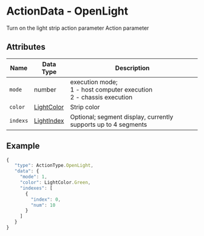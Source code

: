 # ActionData - OpenLight

Turn on the light strip action parameter Action parameter

## Attributes

| Name | Data Type | Description |
| -------- | --------------------------------- | ---------------------------------------------- |
| `mode` | number | execution mode;<br/>1 - host computer execution<br/>2 - chassis execution |
| `color` | [LightColor](#/Define-LightColor) | Strip color |
| `indexs` | [LightIndex](#/Define-LightIndex) | Optional; segment display, currently supports up to 4 segments |

## Example

```javascript
{
   "type": ActionType.OpenLight,
   "data": {
     "mode": 1,
     "color": LightColor.Green,
     "indexes": [
       {
         "index": 0,
         "num": 10
       }
     ]
   }
}
```
